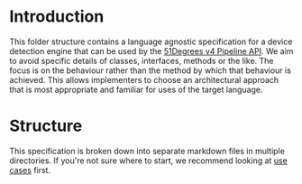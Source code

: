 # Introduction

This folder structure contains a language agnostic specification for a device
detection engine that can be used by
the [51Degrees v4 Pipeline API](../pipeline-specification/README.md).
We aim to avoid specific details of classes, interfaces, methods or the like.
The focus is on the behaviour rather than the method by which that behaviour is
achieved. This allows implementers to choose an architectural approach that is
most appropriate and familiar for uses of the target language.

# Structure

This specification is broken down into separate markdown files in multiple
directories.
If you're not sure where to start, we recommend looking
at [use cases](use-cases.md) first.